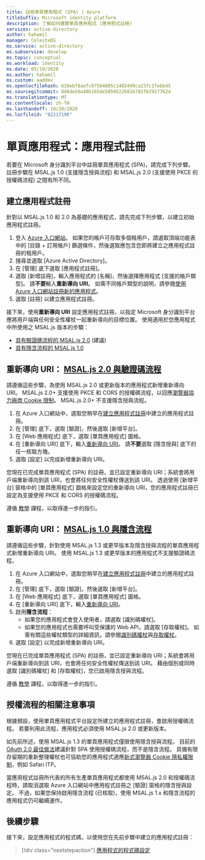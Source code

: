 ```yaml
---
title: 註冊單頁應用程式 (SPA) | Azure
titleSuffix: Microsoft identity platform
description: 了解如何建置單頁應用程式 (應用程式註冊)
services: active-directory
author: hahamil
manager: CelesteDG
ms.service: active-directory
ms.subservice: develop
ms.topic: conceptual
ms.workload: identity
ms.date: 05/19/2020
ms.author: hahamil
ms.custom: aaddev
ms.openlocfilehash: 638ebf8aefc67584805c1402499ca23fc1febb45
ms.sourcegitcommit: 8d8deb9a406165de5050522681b782fb2917762d
ms.translationtype: MT
ms.contentlocale: zh-TW
ms.lasthandoff: 10/20/2020
ms.locfileid: "92217196"
---
```

# <a name="single-page-application-app-registration"></a>單頁應用程式：應用程式註冊

若要在 Microsoft 身分識別平台中註冊單頁應用程式 (SPA)，請完成下列步驟。 註冊步驟在 MSAL.js 1.0 (支援隱含授與流程) 和 MSAL.js 2.0 (支援使用 PKCE 的授權碼流程) 之間有所不同。

## <a name="create-the-app-registration"></a>建立應用程式註冊

針對以 MSAL.js 1.0 和 2.0 為基礎的應用程式，請先完成下列步驟，以建立初始應用程式註冊。

1. 登入 [Azure 入口網站](https://portal.azure.com)。 如果您的帳戶可存取多個租用戶，請選取頂端功能表中的 [目錄 + 訂用帳戶] 篩選條件，然後選取應包含您即將建立之應用程式註冊的租用戶。
1. 搜尋並選取 [Azure Active Directory]。
1. 在 [管理] 底下選取 [應用程式註冊]。
1. 選取 [新增註冊]，輸入應用程式的 [名稱]，然後選擇應用程式 [支援的帳戶類型]。 請**不要**輸入**重新導向 URI**。 如需不同帳戶類型的說明，請參閱[使用 Azure 入口網站註冊新的應用程式](quickstart-register-app.md)。
1. 選取 [註冊] 以建立應用程式註冊。

接下來，使用**重新導向 URI** 設定應用程式註冊，以指定 Microsoft 身分識別平台應將用戶端與任何安全性權杖一起重新導向的目標位置。 使用適用於您應用程式中所使用之 MSAL.js 版本的步驟：

- [具有驗證碼流程的 MSAL.js 2.0](#redirect-uri-msaljs-20-with-auth-code-flow) \(建議\)
- [具有隱含流程的 MSAL.js 1.0](#redirect-uri-msaljs-10-with-implicit-flow)

## <a name="redirect-uri-msaljs-20-with-auth-code-flow"></a>重新導向 URI： [MSAL.js 2.0 與驗證碼流程](https://github.com/AzureAD/microsoft-authentication-library-for-js/tree/dev/lib/msal-browser)

請遵循這些步驟，為使用 MSAL.js 2.0 或更新版本的應用程式新增重新導向 URI。 MSAL.js 2.0+ 支援使用 PKCE 和 CORS 的授權碼流程，以回應[瀏覽器協力廠商 Cookie 限制](reference-third-party-cookies-spas.md)。 MSAL.js 2.0+ 不支援隱含授與流程。

1. 在 Azure 入口網站中，選取您稍早在[建立應用程式註冊](#create-the-app-registration)中建立的應用程式註冊。
1. 在 [管理] 底下，選取 [驗證]，然後選取 [新增平台]。
1. 在 [Web 應用程式] 底下，選取 [單頁應用程式] 圖格。
1. 在 [重新導向 URI] 底下，輸入[重新導向 URI](reply-url.md)。 請**不要**選取 [隱含授與] 底下的任一核取方塊。
1. 選取 [設定] 以完成新增重新導向 URI。

您現在已完成單頁應用程式 (SPA) 的註冊，並已設定重新導向 URI；系統會將用戶端重新導向到該 URI，也會將任何安全性權杖傳送到該 URI。 透過使用 [新增平台] 窗格中的 [單頁應用程式] 圖格來設定您的重新導向 URI，您的應用程式註冊已設定為支援使用 PKCE 和 CORS 的授權碼流程。

遵循 [教學](tutorial-v2-javascript-auth-code.md) 課程，以取得進一步的指引。

## <a name="redirect-uri-msaljs-10-with-implicit-flow"></a>重新導向 URI： [MSAL.js 1.0 與隱含流程](https://github.com/AzureAD/microsoft-authentication-library-for-js/tree/dev/lib/msal-core)

請遵循這些步驟，針對使用 MSAL.js 1.3 或更早版本及隱含授與流程的單頁應用程式新增重新導向 URI。 使用 MSAL.js 1.3 或更早版本的應用程式不支援驗證碼流程。

1. 在 Azure 入口網站中，選取您稍早在[建立應用程式註冊](#create-the-app-registration)中建立的應用程式註冊。
1. 在 [管理] 底下，選取 [驗證]，然後選取 [新增平台]。
1. 在 [Web 應用程式] 底下，選取 [單頁應用程式] 圖格。
1. 在 [重新導向 URI] 底下，輸入[重新導向 URI](reply-url.md)。
1. 啟用**隱含流程**：
    - 如果您的應用程式會登入使用者，請選取 [識別碼權杖]。
    - 如果您的應用程式也需要呼叫受保護的 Web API，請選取 [存取權杖]。 如需有關這些權杖類型的詳細資訊，請參閱[識別碼權杖](id-tokens.md)與[存取權杖](access-tokens.md)。
1. 選取 [設定] 以完成新增重新導向 URI。

您現在已完成單頁應用程式 (SPA) 的註冊，並已設定重新導向 URI；系統會將用戶端重新導向到該 URI，也會將任何安全性權杖傳送到該 URI。 藉由個別或同時選取 [識別碼權杖] 和 [存取權杖]，您已啟用隱含授與流程。

遵循 [教學](tutorial-v2-javascript-spa.md) 課程，以取得進一步的指引。

## <a name="note-about-authorization-flows"></a>授權流程的相關注意事項

根據預設，使用單頁應用程式平台設定所建立的應用程式註冊，會啟用授權碼流程。 若要利用此流程，應用程式必須使用 MSAL.js 2.0 或更新版本。

如先前所述，使用 MSAL.js 1.3 的單頁應用程式僅限使用隱含授與流程。 目前的 [OAuth 2.0 最佳做法](v2-oauth2-auth-code-flow.md)建議針對 SPA 使用授權碼流程，而不是隱含流程。 具備有限存留期的重新整理權杖也可協助您的應用程式適應[新式瀏覽器 Cookie 隱私權限制](reference-third-party-cookies-spas.md)，例如 Safari ITP。

當應用程式註冊所代表的所有生產單頁應用程式都使用 MSAL.js 2.0 和授權碼流程時，請取消選取 Azure 入口網站中應用程式註冊之 [驗證] 窗格的隱含授與設定。 不過，如果您保持啟用隱含流程 (已核取)，使用 MSAL.js 1.x 和隱含流程的應用程式仍可繼續運作。

## <a name="next-steps"></a>後續步驟

接下來，設定應用程式的程式碼，以使用您在先前步驟中建立的應用程式註冊：

> [!div class="nextstepaction"]
> [應用程式的程式碼設定](scenario-spa-app-configuration.md)

